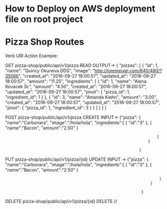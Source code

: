# How to Deploy on AWS deployment file on root project

# Pizza Shop Routes

Verb    URI	                                Action      Example:

GET     pizza-shop/public/api/v1/pizza      READ        OUTPUT-> {
                                                          "pizzas": [
                                                            {
                                                              "id": 1,
                                                              "name": "Quincy Okuneva DDS",
                                                              "image": "http://lorempixel.com/640/480/?35566",
                                                              "created_at": "2016-09-27 18:00:57",
                                                              "updated_at": "2016-09-27 18:00:57",
                                                              "amount": "11.25",
                                                              "ingredients": [
                                                                {
                                                                  "id": 1,
                                                                  "name": "Alena Kovacek Sr.",
                                                                  "amount": "4.50",
                                                                  "created_at": "2016-09-27 18:00:57",
                                                                  "updated_at": "2016-09-27 18:00:57",
                                                                  "pivot": {
                                                                    "pizza_id": 1,
                                                                    "ingredient_id": 1
                                                                  }
                                                                },
                                                                {
                                                                  "id": 3,
                                                                  "name": "Amanda Kiehn",
                                                                  "amount": "3.00",
                                                                  "created_at": "2016-09-27 18:00:57",
                                                                  "updated_at": "2016-09-27 18:00:57",
                                                                  "pivot": {
                                                                    "pizza_id": 1,
                                                                    "ingredient_id": 3
                                                                  }
                                                                }
                                                              ]
                                                            }
                                                          ]
                                                         }


POST    pizza-shop/public/api/v1/pizza      CREATE      INPUT-> {"pizza":
                                                                    {
                                                                        "name":"Carbonara",
                                                                        "image":"/hola/hola",
                                                                        "ingredients":[
                                                                        	{
                                                                        		"id":"3"
                                                                        	},
                                                                        	{
                                                                        	    "name":"Bacon",
                                                                        	    "amount":"2.50"
                                                                        	}

                                                                        ]
                                                                    }

                                                                }


PUT   pizza-shop/public/api/v1/pizza/{id}    UPDATE     INPUT -> {"pizza":
                                                                     {
                                                                         "name":"Carbonara",
                                                                         "image":"/hola/hola",
                                                                         "ingredients":[
                                                                            {
                                                                                "id":"3"
                                                                            },
                                                                            {
                                                                                "name":"Bacon",
                                                                                "amount":"2.50"
                                                                            }

                                                                         ]
                                                                     }

                                                                 }


DELETE  pizza-shop/public/api/v1/pizza/{id}   DELETE    //